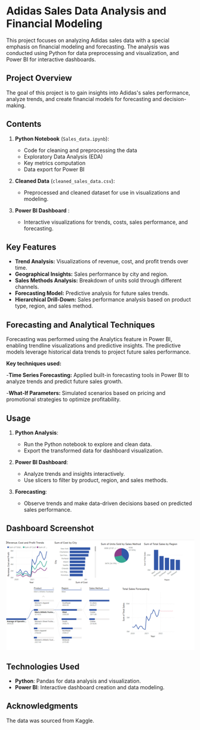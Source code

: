 # Adidas Sales Data Analysis and Financial Modeling

This project focuses on analyzing Adidas sales data with a special emphasis on financial modeling and forecasting. The analysis was conducted using Python for data preprocessing and visualization, and Power BI for interactive dashboards.

## **Project Overview**
The goal of this project is to gain insights into Adidas's sales performance, analyze trends, and create financial models for forecasting and decision-making.

## **Contents**
1. **Python Notebook** (`Sales_data.ipynb`):
   - Code for cleaning and preprocessing the data
   - Exploratory Data Analysis (EDA)
   - Key metrics computation
   - Data export for Power BI

2. **Cleaned Data** (`cleaned_sales_data.csv`):
   - Preprocessed and cleaned dataset for use in visualizations and modeling.

3. **Power BI Dashboard** :
   - Interactive visualizations for trends, costs, sales performance, and forecasting.

## **Key Features**
- **Trend Analysis:** Visualizations of revenue, cost, and profit trends over time.
- **Geographical Insights:** Sales performance by city and region.
- **Sales Methods Analysis:** Breakdown of units sold through different channels.
- **Forecasting Model:** Predictive analysis for future sales trends.
- **Hierarchical Drill-Down:** Sales performance analysis based on product type, region, and sales method.

## **Forecasting and Analytical Techniques**
Forecasting was performed using the Analytics feature in Power BI, enabling trendline visualizations and predictive insights. The predictive models leverage historical data trends to project future sales performance.

**Key techniques used:**

-**Time Series Forecasting:** Applied built-in forecasting tools in Power BI to analyze trends and predict future sales growth.

-**What-If Parameters:** Simulated scenarios based on pricing and promotional strategies to optimize profitability.

## **Usage**
1. **Python Analysis**:
   - Run the Python notebook to explore and clean data.
   - Export the transformed data for dashboard visualization.

2. **Power BI Dashboard**:
   - Analyze trends and insights interactively.
   - Use slicers to filter by product, region, and sales methods.

3. **Forecasting**:
   - Observe trends and make data-driven decisions based on predicted sales performance.
  
## Dashboard Screenshot
![Dashboard Preview](https://github.com/rsm-bachalla/adidas_sales_data_visualization/blob/main/Screenshot%202025-01-01%20125359.png?raw=true)

## **Technologies Used**
- **Python**: Pandas for data analysis and visualization.
- **Power BI**: Interactive dashboard creation and data modeling.
  
## **Acknowledgments**
The data was sourced from Kaggle.

